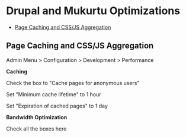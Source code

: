 # Drupal and Mukurtu Optimizations

- [Page Caching and CSS/JS Aggregation](#page-caching-and-css-js-aggregation)

## Page Caching and CSS/JS Aggregation
Admin Menu > Configuration > Development > Performance

**Caching**

Check the box to "Cache pages for anonymous users"

Set "Minimum cache lifetime" to 1 hour

Set "Expiration of cached pages" to 1 day

**Bandwidth Optimization**

Check all the boxes here
